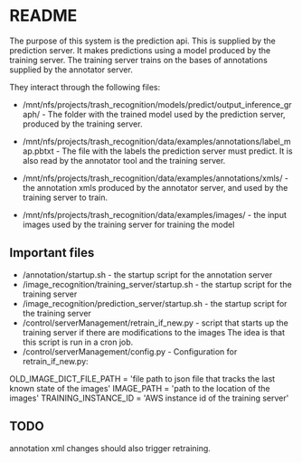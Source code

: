 # README

The purpose of this system is the prediction api. This is supplied by the prediction server. It makes predictions using a model produced by the training server. The training server trains on the bases of annotations supplied by the annotator server.

They interact through the following files:

- /mnt/nfs/projects/trash_recognition/models/predict/output_inference_graph/ - The folder with the trained model used by the prediction server, produced by the training server.
- /mnt/nfs/projects/trash_recognition/data/examples/annotations/label_map.pbtxt - The file with the labels the prediction server must predict. It is also read by the annotator tool and the training server.

- /mnt/nfs/projects/trash_recognition/data/examples/annotations/xmls/ - the annotation xmls produced by the annotator server, and used by the training server to train.
- /mnt/nfs/projects/trash_recognition/data/examples/images/ - the input images used by the training server for training the model

## Important files
- /annotation/startup.sh - the startup script for the annotation server
- /image_recognition/training_server/startup.sh - the startup script for the training server
- /image_recognition/prediction_server/startup.sh - the startup script for the training server
- /control/serverManagement/retrain_if_new.py - script that starts up the training server if there are modifications to the images The idea is that this script is run in a cron job.
- /control/serverManagement/config.py - Configuration for retrain_if_new.py:

OLD_IMAGE_DICT_FILE_PATH = 'file path to json file that tracks the last known state of the images'
IMAGE_PATH = 'path to the location of the images'
TRAINING_INSTANCE_ID = 'AWS instance id of the training server'

## TODO
annotation xml changes should also trigger retraining.
